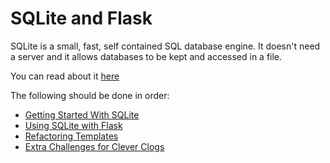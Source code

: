 # SQLite and Flask

SQLite is a small, fast, self contained SQL database engine. It doesn't need a server and it allows databases to be kept and accessed in a file.

You can read about it [here](https://www.sqlite.org/about.html)

The following should be done in order:

- [Getting Started With SQLite](./getting-started-with-sqlite.md)
- [Using SQLite with Flask](./using-sql-with-flask.md)
- [Refactoring Templates](./refactoring-templates.md)
- [Extra Challenges for Clever Clogs](./extra-challenges.md)